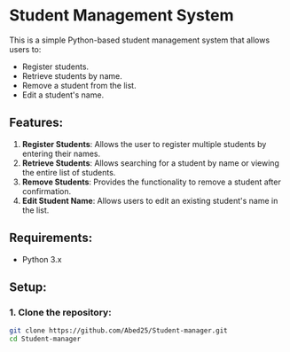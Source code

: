 # Student Management System

This is a simple Python-based student management system that allows users to:
- Register students.
- Retrieve students by name.
- Remove a student from the list.
- Edit a student's name.

## Features:
1. **Register Students**: Allows the user to register multiple students by entering their names.
2. **Retrieve Students**: Allows searching for a student by name or viewing the entire list of students.
3. **Remove Students**: Provides the functionality to remove a student after confirmation.
4. **Edit Student Name**: Allows users to edit an existing student's name in the list.

## Requirements:
- Python 3.x

## Setup:

### 1. Clone the repository:
```bash
git clone https://github.com/Abed25/Student-manager.git
cd Student-manager
